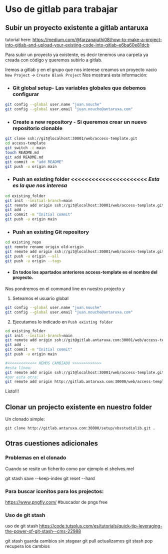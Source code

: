 
# Uso de gitlab para trabajar

## Subir un proyecto existente a gitlab antaruxa

tutorial here: https://medium.com/@farzanajuthi08/how-to-make-a-project-into-gitlab-and-upload-your-existing-code-into-gitlab-e6ba60e81dcb

Para subir un proyecto ya existente, es decir tenemos una carpeta ya creada con código
y queremos subirlo a gitlab. 

Iremos a gitlab y en el grupo que nos interese creamos un proyecto vacio `New Project` -> `Create Blank Project`
Nos mostrará esta información:

* ### Git global setup- Las variables globales que debemos configurar

```bash
git config --global user.name "juan.nouche"
git config --global user.email "juan.nouche@antaruxa.com"
```

* ### Create a new repository - Si queremos crear un nuevo repositorio clonable

```bash
git clone ssh://git@localhost:30001/web/access-template.git
cd access-template
git switch -c main
touch README.md
git add README.md
git commit -m "add README"
git push -u origin main
```

* ### Push an existing folder <<<<<<<<<<<<<<<<<<<<<< ***Esta es la que nos interesa***

```bash
cd existing_folder
git init --initial-branch=main
git remote add origin ssh://git@localhost:30001/web/access-template.git
git add .
git commit -m "Initial commit"
git push -u origin main
```

* ### Push an existing Git repository

```bash
cd existing_repo
git remote rename origin old-origin
git remote add origin ssh://git@localhost:30001/web/access-template.git
git push -u origin --all
git push -u origin --tags
```

* #### En todos los apartados anteriores access-template es el nombre del proyecto.

Nos pondremos en el command line en nuestro projecto y  

1. Seteamos el usuario global 

```bash
git config --global user.name "juan.nouche"
git config --global user.email "juan.nouche@antaruxa.com"
```
2. Ejecutamos lo indicado en `Push existing folder`


```bash
cd existing_folder
git init --initial-branch=main
git remote add origin ssh://git@gitlab.antaruxa.com:30001/web/access-template.git
git add .
git commit -m "Initial commit"
git push -u origin main

#<<<<<<<<<<<<< HEMOS CAMBIADO >>>>>>>>>>>>>
#esta línea:
git remote add origin ssh://git@localhost:30001/web/access-template.git
#por esta otra:
git remote add origin http://gitlab.antaruxa.com:30000/web/access-template.git


```
Listo!!!


## Clonar un projecto existente en nuestro folder

Un clonado simple:

`git clone http://gitlab.antaruxa.com:30000/setup/vbsstudiolib.git .`



## Otras cuestiones adicionales

### Problemas en el clonado

Cuando se resite un ficherito como por ejemplo el shelves.mel

git stash save --keep-index
git reset --hard


### Para buscar iconitos para los projectos:

https://www.pngfly.com/  #buscador de pngs free


### Uso de git stash

uso de git stash https://code.tutsplus.com/es/tutorials/quick-tip-leveraging-the-power-of-git-stash--cms-22988

git stash guarda cambios sin stagear
git pull actualizamos
git stash pop recupera los cambios
